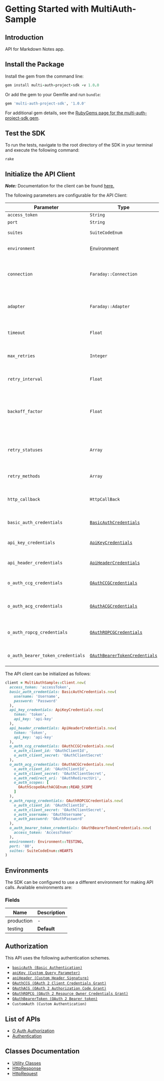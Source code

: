 
# Getting Started with MultiAuth-Sample

## Introduction

API for Markdown Notes app.

## Install the Package

Install the gem from the command line:

```ruby
gem install multi-auth-project-sdk -v 1.0.0
```

Or add the gem to your Gemfile and run `bundle`:

```ruby
gem 'multi-auth-project-sdk', '1.0.0'
```

For additional gem details, see the [RubyGems page for the multi-auth-project-sdk gem](https://rubygems.org/gems/multi-auth-project-sdk/versions/1.0.0).

## Test the SDK

To run the tests, navigate to the root directory of the SDK in your terminal and execute the following command:

```
rake
```

## Initialize the API Client

**_Note:_** Documentation for the client can be found [here.](https://www.github.com/Syed-Subtain/multi-auth-project-ruby-sdk/tree/1.0.0/doc/client.md)

The following parameters are configurable for the API Client:

| Parameter | Type | Description |
|  --- | --- | --- |
| `access_token` | `String` |  |
| `port` | `String` | *Default*: `'80'` |
| `suites` | `SuiteCodeEnum` | *Default*: `SuiteCodeEnum::HEARTS` |
| `environment` | Environment | The API environment. <br> **Default: `Environment.TESTING`** |
| `connection` | `Faraday::Connection` | The Faraday connection object passed by the SDK user for making requests |
| `adapter` | `Faraday::Adapter` | The Faraday adapter object passed by the SDK user for performing http requests |
| `timeout` | `Float` | The value to use for connection timeout. <br> **Default: 60** |
| `max_retries` | `Integer` | The number of times to retry an endpoint call if it fails. <br> **Default: 0** |
| `retry_interval` | `Float` | Pause in seconds between retries. <br> **Default: 1** |
| `backoff_factor` | `Float` | The amount to multiply each successive retry's interval amount by in order to provide backoff. <br> **Default: 2** |
| `retry_statuses` | `Array` | A list of HTTP statuses to retry. <br> **Default: [408, 413, 429, 500, 502, 503, 504, 521, 522, 524]** |
| `retry_methods` | `Array` | A list of HTTP methods to retry. <br> **Default: %i[get put]** |
| `http_callback` | `HttpCallBack` | The Http CallBack allows defining callables for pre and post API calls. |
| `basic_auth_credentials` | [`BasicAuthCredentials`](https://www.github.com/Syed-Subtain/multi-auth-project-ruby-sdk/tree/1.0.0/doc/$a/https://www.github.com/Syed-Subtain/multi-auth-project-ruby-sdk/tree/1.0.0/basic-authentication.md) | The credential object for Basic Authentication |
| `api_key_credentials` | [`ApiKeyCredentials`](https://www.github.com/Syed-Subtain/multi-auth-project-ruby-sdk/tree/1.0.0/doc/$a/https://www.github.com/Syed-Subtain/multi-auth-project-ruby-sdk/tree/1.0.0/custom-query-parameter.md) | The credential object for Custom Query Parameter |
| `api_header_credentials` | [`ApiHeaderCredentials`](https://www.github.com/Syed-Subtain/multi-auth-project-ruby-sdk/tree/1.0.0/doc/$a/https://www.github.com/Syed-Subtain/multi-auth-project-ruby-sdk/tree/1.0.0/custom-header-signature.md) | The credential object for Custom Header Signature |
| `o_auth_ccg_credentials` | [`OAuthCCGCredentials`](https://www.github.com/Syed-Subtain/multi-auth-project-ruby-sdk/tree/1.0.0/doc/$a/https://www.github.com/Syed-Subtain/multi-auth-project-ruby-sdk/tree/1.0.0/oauth-2-client-credentials-grant.md) | The credential object for OAuth 2 Client Credentials Grant |
| `o_auth_acg_credentials` | [`OAuthACGCredentials`](https://www.github.com/Syed-Subtain/multi-auth-project-ruby-sdk/tree/1.0.0/doc/$a/https://www.github.com/Syed-Subtain/multi-auth-project-ruby-sdk/tree/1.0.0/oauth-2-authorization-code-grant.md) | The credential object for OAuth 2 Authorization Code Grant |
| `o_auth_ropcg_credentials` | [`OAuthROPCGCredentials`](https://www.github.com/Syed-Subtain/multi-auth-project-ruby-sdk/tree/1.0.0/doc/$a/https://www.github.com/Syed-Subtain/multi-auth-project-ruby-sdk/tree/1.0.0/oauth-2-resource-owner-credentials-grant.md) | The credential object for OAuth 2 Resource Owner Credentials Grant |
| `o_auth_bearer_token_credentials` | [`OAuthBearerTokenCredentials`](https://www.github.com/Syed-Subtain/multi-auth-project-ruby-sdk/tree/1.0.0/doc/$a/https://www.github.com/Syed-Subtain/multi-auth-project-ruby-sdk/tree/1.0.0/oauth-2-bearer-token.md) | The credential object for OAuth 2 Bearer token |

The API client can be initialized as follows:

```ruby
client = MultiAuthSample::Client.new(
  access_token: 'accessToken',
  basic_auth_credentials: BasicAuthCredentials.new(
    username: 'Username',
    password: 'Password'
  ),
  api_key_credentials: ApiKeyCredentials.new(
    token: 'token',
    api_key: 'api-key'
  ),
  api_header_credentials: ApiHeaderCredentials.new(
    token: 'token',
    api_key: 'api-key'
  ),
  o_auth_ccg_credentials: OAuthCCGCredentials.new(
    o_auth_client_id: 'OAuthClientId',
    o_auth_client_secret: 'OAuthClientSecret'
  ),
  o_auth_acg_credentials: OAuthACGCredentials.new(
    o_auth_client_id: 'OAuthClientId',
    o_auth_client_secret: 'OAuthClientSecret',
    o_auth_redirect_uri: 'OAuthRedirectUri',
    o_auth_scopes: [
      OAuthScopeOAuthACGEnum::READ_SCOPE
    ]
  ),
  o_auth_ropcg_credentials: OAuthROPCGCredentials.new(
    o_auth_client_id: 'OAuthClientId',
    o_auth_client_secret: 'OAuthClientSecret',
    o_auth_username: 'OAuthUsername',
    o_auth_password: 'OAuthPassword'
  ),
  o_auth_bearer_token_credentials: OAuthBearerTokenCredentials.new(
    access_token: 'AccessToken'
  ),
  environment: Environment::TESTING,
  port: '80',
  suites: SuiteCodeEnum::HEARTS
)
```

## Environments

The SDK can be configured to use a different environment for making API calls. Available environments are:

### Fields

| Name | Description |
|  --- | --- |
| production | - |
| testing | **Default** |

## Authorization

This API uses the following authentication schemes.

* [`basicAuth (Basic Authentication)`](https://www.github.com/Syed-Subtain/multi-auth-project-ruby-sdk/tree/1.0.0/doc/$a/https://www.github.com/Syed-Subtain/multi-auth-project-ruby-sdk/tree/1.0.0/basic-authentication.md)
* [`apiKey (Custom Query Parameter)`](https://www.github.com/Syed-Subtain/multi-auth-project-ruby-sdk/tree/1.0.0/doc/$a/https://www.github.com/Syed-Subtain/multi-auth-project-ruby-sdk/tree/1.0.0/custom-query-parameter.md)
* [`apiHeader (Custom Header Signature)`](https://www.github.com/Syed-Subtain/multi-auth-project-ruby-sdk/tree/1.0.0/doc/$a/https://www.github.com/Syed-Subtain/multi-auth-project-ruby-sdk/tree/1.0.0/custom-header-signature.md)
* [`OAuthCCG (OAuth 2 Client Credentials Grant)`](https://www.github.com/Syed-Subtain/multi-auth-project-ruby-sdk/tree/1.0.0/doc/$a/https://www.github.com/Syed-Subtain/multi-auth-project-ruby-sdk/tree/1.0.0/oauth-2-client-credentials-grant.md)
* [`OAuthACG (OAuth 2 Authorization Code Grant)`](https://www.github.com/Syed-Subtain/multi-auth-project-ruby-sdk/tree/1.0.0/doc/$a/https://www.github.com/Syed-Subtain/multi-auth-project-ruby-sdk/tree/1.0.0/oauth-2-authorization-code-grant.md)
* [`OAuthROPCG (OAuth 2 Resource Owner Credentials Grant)`](https://www.github.com/Syed-Subtain/multi-auth-project-ruby-sdk/tree/1.0.0/doc/$a/https://www.github.com/Syed-Subtain/multi-auth-project-ruby-sdk/tree/1.0.0/oauth-2-resource-owner-credentials-grant.md)
* [`OAuthBearerToken (OAuth 2 Bearer token)`](https://www.github.com/Syed-Subtain/multi-auth-project-ruby-sdk/tree/1.0.0/doc/$a/https://www.github.com/Syed-Subtain/multi-auth-project-ruby-sdk/tree/1.0.0/oauth-2-bearer-token.md)
* `CustomAuth (Custom Authentication)`

## List of APIs

* [O Auth Authorization](https://www.github.com/Syed-Subtain/multi-auth-project-ruby-sdk/tree/1.0.0/doc/controllers/o-auth-authorization.md)
* [Authentication](https://www.github.com/Syed-Subtain/multi-auth-project-ruby-sdk/tree/1.0.0/doc/controllers/authentication.md)

## Classes Documentation

* [Utility Classes](https://www.github.com/Syed-Subtain/multi-auth-project-ruby-sdk/tree/1.0.0/doc/utility-classes.md)
* [HttpResponse](https://www.github.com/Syed-Subtain/multi-auth-project-ruby-sdk/tree/1.0.0/doc/http-response.md)
* [HttpRequest](https://www.github.com/Syed-Subtain/multi-auth-project-ruby-sdk/tree/1.0.0/doc/http-request.md)

